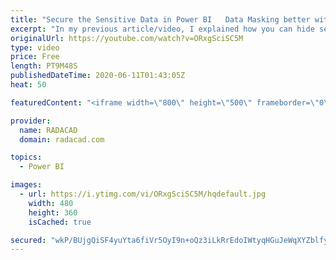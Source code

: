 ```yaml
---
title: "Secure the Sensitive Data in Power BI   Data Masking better with Row Level Security"
excerpt: "In my previous article/video, I explained how you can hide sensitive data from the user's view. The method I explained there is a simple method, however, for a specific type of user. If you have users who are using Power BI Desktop to create reports on top of your model, and they are going to create"
originalUrl: https://youtube.com/watch?v=ORxgSciSC5M
type: video
price: Free
length: PT9M48S
publishedDateTime: 2020-06-11T01:43:05Z
heat: 50

featuredContent: "<iframe width=\"800\" height=\"500\" frameborder=\"0\" src=\"https://www.youtube.com/embed/ORxgSciSC5M\" allow=\"accelerometer; autoplay; encrypted-media; gyroscope; picture-in-picture\" allowfullscreen></iframe>"

provider:
  name: RADACAD
  domain: radacad.com

topics:
  - Power BI

images:
  - url: https://i.ytimg.com/vi/ORxgSciSC5M/hqdefault.jpg
    width: 480
    height: 360
    isCached: true

secured: "wkP/BUjgQiSF4yuYta6fiVr5OyI9n+oQz3iLkRrEdoIWtyqHGuJeWqXYZblfy5AxxsfSxAleiNxD+z7Tw4a0os5AjVZpXsTcxk3DlmDLze0/nuefdCBcr1OJE61IEjEzLhZQ2vN+udtH7iICXjOgppmSPROdyxqqI960j6YuukVvgy3TA4g7nhaCHcDasSJhrPAvyz2qeXjOCKEu0iFx06UOaAOnzAEpsFq8wle7jlkhvua9aGS4hwVEgf7TpELWABRWLi3XAQvuzGAAPbMIKc09rjuLywZWt3698VrJFELV/bTKki++rBO/RTq1W3rf4KOHBrPYRD7PBWdl0Iub1lmwmn53AJUIJ9WjOTM8l8FQB01EYPAh5H9ZJOOz8jVsD331AqGF8q+5X+Y67cqM2j8bgG/9BwQoqIlqDhJAuZM=;Jbe/xaOtxJqHcG34XJ3yCg=="
---
```


